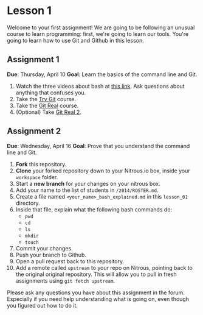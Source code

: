 Lesson 1
===========================================

Welcome to your first assignment! We are going to be following an unusual course
to learn programming: first, we're going to learn our tools. You're going to
learn how to use Git and Github in this lesson.

## Assignment 1
**Due**: Thursday, April 10
**Goal**: Learn the basics of the command line and Git.

1. Watch the three videos about bash at [this link](http://forum.danielberkompas.com/t/class-1-agenda-apr-3/27/2).
Ask questions about anything that confuses you.
2. Take the [Try Git](http://try.github.io) course.
3. Take the [Git Real](https://www.codeschool.com/courses/git-real) course.
4. (Optional) Take [Git Real 2](https://www.codeschool.com/courses/git-real-2).


## Assignment 2
**Due**: Wednesday, April 16
**Goal**: Prove that you understand the command line and Git.

1. **Fork** this repository.
2. **Clone** your forked repository down to your Nitrous.io box, inside your `workspace` folder.
3. Start a **new branch** for your changes on your nitrous box.
4. Add your name to the list of students in `/2014/ROSTER.md`.
5. Create a file named `<your_name>_bash_explained.md` in this `lesson_01` directory.
6. Inside that file, explain what the following bash commands do:
    - `pwd`
    - `cd`
    - `ls`
    - `mkdir`
    - `touch`
7. Commit your changes.
8. Push your branch to Github.
9. Open a pull request back to this repository.
10. Add a remote called `upstream` to your repo on Nitrous, pointing back to the
original original repository. This will allow you to pull in fresh assignments using `git fetch upstream`.

Please ask any questions you have about this assignment in the forum. Especially
if you need help understanding what is going on, even though you figured out how
to do it.
